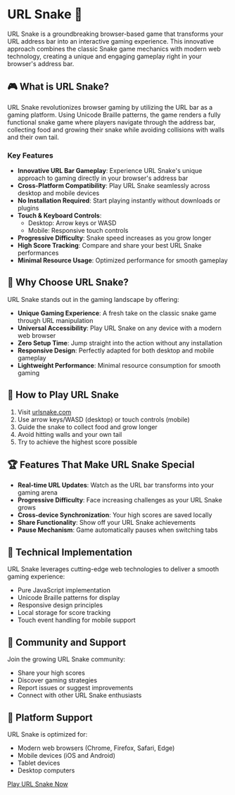 # URL Snake 🐍

URL Snake is a groundbreaking browser-based game that transforms your URL address bar into an interactive gaming experience. This innovative approach combines the classic Snake game mechanics with modern web technology, creating a unique and engaging gameplay right in your browser's address bar.

## 🎮 What is URL Snake?

URL Snake revolutionizes browser gaming by utilizing the URL bar as a gaming platform. Using Unicode Braille patterns, the game renders a fully functional snake game where players navigate through the address bar, collecting food and growing their snake while avoiding collisions with walls and their own tail.

### Key Features

- **Innovative URL Bar Gameplay**: Experience URL Snake's unique approach to gaming directly in your browser's address bar
- **Cross-Platform Compatibility**: Play URL Snake seamlessly across desktop and mobile devices
- **No Installation Required**: Start playing instantly without downloads or plugins
- **Touch & Keyboard Controls**:
   - Desktop: Arrow keys or WASD
   - Mobile: Responsive touch controls
- **Progressive Difficulty**: Snake speed increases as you grow longer
- **High Score Tracking**: Compare and share your best URL Snake performances
- **Minimal Resource Usage**: Optimized performance for smooth gameplay

## 🚀 Why Choose URL Snake?

URL Snake stands out in the gaming landscape by offering:

- **Unique Gaming Experience**: A fresh take on the classic snake game through URL manipulation
- **Universal Accessibility**: Play URL Snake on any device with a modern web browser
- **Zero Setup Time**: Jump straight into the action without any installation
- **Responsive Design**: Perfectly adapted for both desktop and mobile gameplay
- **Lightweight Performance**: Minimal resource consumption for smooth gaming

## 🎯 How to Play URL Snake

1. Visit [urlsnake.com](https://urlsnake.com)
2. Use arrow keys/WASD (desktop) or touch controls (mobile)
3. Guide the snake to collect food and grow longer
4. Avoid hitting walls and your own tail
5. Try to achieve the highest score possible

## 🏆 Features That Make URL Snake Special

- **Real-time URL Updates**: Watch as the URL bar transforms into your gaming arena
- **Progressive Difficulty**: Face increasing challenges as your URL Snake grows
- **Cross-device Synchronization**: Your high scores are saved locally
- **Share Functionality**: Show off your URL Snake achievements
- **Pause Mechanism**: Game automatically pauses when switching tabs

## 🔧 Technical Implementation

URL Snake leverages cutting-edge web technologies to deliver a smooth gaming experience:

- Pure JavaScript implementation
- Unicode Braille patterns for display
- Responsive design principles
- Local storage for score tracking
- Touch event handling for mobile support

## 🌟 Community and Support

Join the growing URL Snake community:

- Share your high scores
- Discover gaming strategies
- Report issues or suggest improvements
- Connect with other URL Snake enthusiasts

## 📱 Platform Support

URL Snake is optimized for:

- Modern web browsers (Chrome, Firefox, Safari, Edge)
- Mobile devices (iOS and Android)
- Tablet devices
- Desktop computers

[Play URL Snake Now](https://urlsnake.com)
